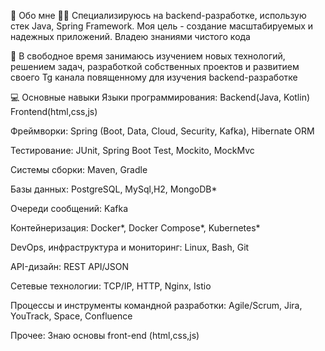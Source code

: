 🚀 Обо мне
👨‍💻 Специализируюсь на backend-разработке, использую стек Java,  Spring Framework. Моя цель - создание масштабируемых и надежных приложений. Владею знаниями чистого кода

🌱 В свободное время занимаюсь изучением новых технологий, решением задач, разработкой собственных проектов и развитием своего Tg канала повященному для изучения backend-разработке

💻 Основные навыки
Языки программирования: Backend(Java, Kotlin) Frontend(html,css,js)

Фреймворки: Spring (Boot, Data, Cloud, Security, Kafka), Hibernate ORM

Тестирование: JUnit, Spring Boot Test, Mockito, MockMvc

Системы сборки: Maven, Gradle

Базы данных: PostgreSQL, MySql,H2, MongoDB*

Очереди сообщений: Kafka

Контейнеризация: Docker*, Docker Compose*, Kubernetes*

DevOps, инфраструктура и мониторинг: Linux, Bash, Git

API-дизайн: REST API/JSON

Сетевые технологии: TCP/IP, HTTP, Nginx, Istio

Процессы и инструменты командной разработки: Agile/Scrum, Jira, YouTrack, Space, Confluence

Прочее: Знаю основы front-end (html,css,js)
